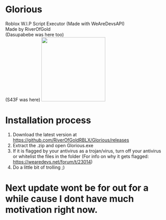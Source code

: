 
# Glorious  
Roblox W.I.P Script Executor (Made with WeAreDevsAPI)  
Made by RiverOfGold  
(Dasupabebe was here too)  
(S43F was here)
<img src="https://cdn.discordapp.com/attachments/979781207594266708/1005811091919601684/logo1-removebg-preview.png" width =200>
# Installation process
1. Download the latest version at https://github.com/RiverOfGoldRBLX/Glorious/releases
2. Extract the .zip and open Glorious.exe
3. If it is flagged by your antivirus as a trojan/virus,
turn off your antivirus or whitelist the files in the folder 
(For info on why it gets flagged: https://wearedevs.net/forum/t/23014)
4. Do a little bit of trolling ;)

# Next update wont be for out for a while cause I dont have much motivation right now.
